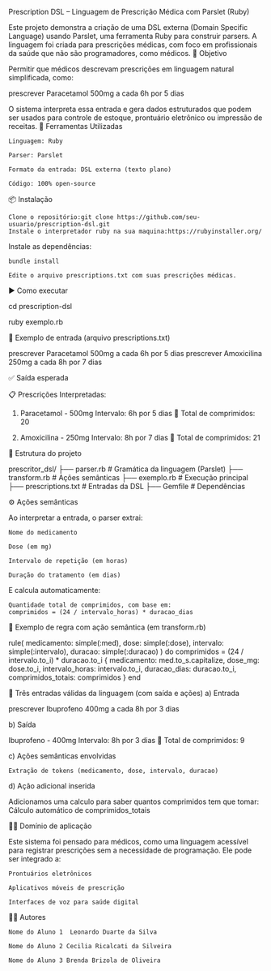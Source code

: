  Prescription DSL – Linguagem de Prescrição Médica com Parslet (Ruby)

Este projeto demonstra a criação de uma DSL externa (Domain Specific Language) usando Parslet, uma ferramenta Ruby para construir parsers. A linguagem foi criada para prescrições médicas, com foco em profissionais da saúde que não são programadores, como médicos.
🧠 Objetivo

Permitir que médicos descrevam prescrições em linguagem natural simplificada, como:

prescrever Paracetamol 500mg a cada 6h por 5 dias

O sistema interpreta essa entrada e gera dados estruturados que podem ser usados para controle de estoque, prontuário eletrônico ou impressão de receitas.
🧰 Ferramentas Utilizadas

    Linguagem: Ruby

    Parser: Parslet

    Formato da entrada: DSL externa (texto plano)

    Código: 100% open-source

📦 Instalação

    Clone o repositório:git clone https://github.com/seu-usuario/prescription-dsl.git
    Instale o interpretador ruby na sua maquina:https://rubyinstaller.org/
    
Instale as dependências:

    bundle install

    Edite o arquivo prescriptions.txt com suas prescrições médicas.

▶️ Como executar

 cd prescription-dsl
 
 ruby exemplo.rb


📝 Exemplo de entrada (arquivo prescriptions.txt)

prescrever Paracetamol 500mg a cada 6h por 5 dias
prescrever Amoxicilina 250mg a cada 8h por 7 dias

✅ Saída esperada

📋 Prescrições Interpretadas:

1. Paracetamol - 500mg
   Intervalo: 6h por 5 dias
   💊 Total de comprimidos: 20

2. Amoxicilina - 250mg
   Intervalo: 8h por 7 dias
   💊 Total de comprimidos: 21

📌 Estrutura do projeto

prescritor_dsl/
├── parser.rb         # Gramática da linguagem (Parslet)
├── transform.rb      # Ações semânticas
├── exemplo.rb        # Execução principal
├── prescriptions.txt # Entradas da DSL
├── Gemfile           # Dependências

⚙️ Ações semânticas

Ao interpretar a entrada, o parser extrai:

    Nome do medicamento

    Dose (em mg)

    Intervalo de repetição (em horas)

    Duração do tratamento (em dias)

E calcula automaticamente:

    Quantidade total de comprimidos, com base em:
    comprimidos = (24 / intervalo_horas) * duracao_dias

🔧 Exemplo de regra com ação semântica (em transform.rb)

rule(
  medicamento: simple(:med),
  dose: simple(:dose),
  intervalo: simple(:intervalo),
  duracao: simple(:duracao)
) do
  comprimidos = (24 / intervalo.to_i) * duracao.to_i
  {
    medicamento: med.to_s.capitalize,
    dose_mg: dose.to_i,
    intervalo_horas: intervalo.to_i,
    duracao_dias: duracao.to_i,
    comprimidos_totais: comprimidos
  }
end

🧪 Três entradas válidas da linguagem (com saída e ações)
a) Entrada

prescrever Ibuprofeno 400mg a cada 8h por 3 dias

b) Saída

Ibuprofeno - 400mg
Intervalo: 8h por 3 dias
💊 Total de comprimidos: 9

c) Ações semânticas envolvidas

    Extração de tokens (medicamento, dose, intervalo, duracao)

d) Ação adicional inserida

Adicionamos uma calculo para saber quantos comprimidos tem que tomar:
Cálculo automático de comprimidos_totais


🧑‍⚕️ Domínio de aplicação

Este sistema foi pensado para médicos, como uma linguagem acessível para registrar prescrições sem a necessidade de programação. Ele pode ser integrado a:

    Prontuários eletrônicos

    Aplicativos móveis de prescrição

    Interfaces de voz para saúde digital

👨‍💻 Autores

    Nome do Aluno 1  Leonardo Duarte da Silva

    Nome do Aluno 2 Cecilia Ricalcati da Silveira

    Nome do Aluno 3 Brenda Brizola de Oliveira

